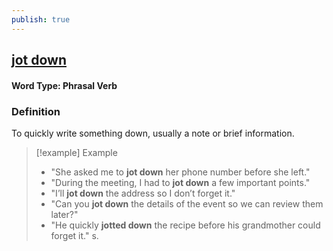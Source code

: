 ```yaml
---
publish: true
---
```

## [jot down](https://dictionary.cambridge.org/dictionary/english/jot-down)

#### Word Type: Phrasal Verb

### Definition
To quickly write something down, usually a note or brief information.

> [!example] Example
> 
> - "She asked me to **jot down** her phone number before she left."
> - "During the meeting, I had to **jot down** a few important points."
> - "I’ll **jot down** the address so I don’t forget it."
> - "Can you **jot down** the details of the event so we can review them later?"
> - "He quickly **jotted down** the recipe before his grandmother could forget it."
s.
